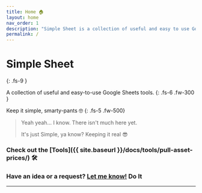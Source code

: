 ```yaml
---
title: Home 🏠
layout: home
nav_order: 1
description: "Simple Sheet is a collection of useful and easy to use Google Sheets tools."
permalink: /
---
```


# Simple Sheet
{: .fs-9 }

A collection of useful and easy-to-use Google Sheets tools.
{: .fs-6 .fw-300 }

Keep it simple, smarty-pants 🤓
{: .fs-5 .fw-500}

> Yeah yeah... I know. There isn't much here yet. 
>
> It's just Simple, ya know? Keeping it real 😎

### Check out the [Tools]({{ site.baseurl }}/docs/tools/pull-asset-prices/) 🛠️

### Have an idea or a request? <a href="https://docs.google.com/forms/d/e/1FAIpQLSce9-dAMIRSN--Opz6fI4-sTJrvzK_IRTJAGiiL6SsmF4pSpQ/viewform?usp=header" target="_blank" rel="noopener">Let me know!</a> Do It 

---
